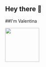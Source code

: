 ## Hey there 👋
##I'm  Valentina


<div style="display: inline_block">
  <a href="https://www.linkedin.com/in/valentina-nieto/" target="_blank"><img src="https://img.shields.io/badge/-LinkedIn-%230077B5?style=for the-badge&logo=linkedin&logoColor=white" target="_blank" width="110"></a>
</div>
  
##

